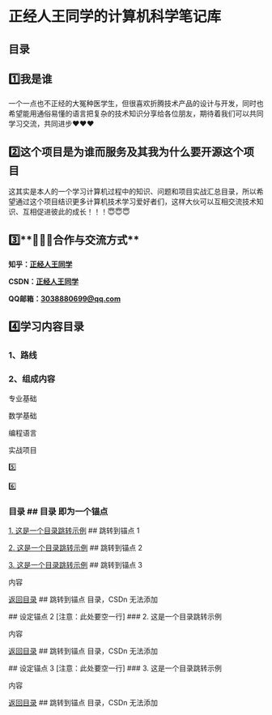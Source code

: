 # **正经人王同学的计算机科学笔记库**

## **目录**

<p id="1"></p>   

## 1️⃣**我是谁**

一个一点也不正经的大冤种医学生，但很喜欢折腾技术产品的设计与开发，同时也希望能用通俗易懂的语言把复杂的技术知识分享给各位朋友，期待着我们可以共同学习交流，共同进步❤️❤️❤️

## 2️⃣**这个项目是为谁而服务及其我为什么要开源这个项目**

这其实是本人的一个学习计算机过程中的知识、问题和项目实战汇总目录，所以希望通过这个项目结识更多计算机技术学习爱好者们，这样大伙可以互相交流技术知识、互相促进彼此的成长！！！😇😇😇

## 3️⃣**📮📮📮合作与交流方式**

**知乎：[正经人王同学](https://www.zhihu.com/people/30-95-6-63)**

**CSDN：[正经人王同学](https://blog.csdn.net/weixin_52887464?spm=1000.2115.3001.5343)**

**QQ邮箱：3038880699@qq.com**



## 4️⃣学习内容目录

### 1、路线



### 2、组成内容

专业基础

数学基础

编程语言

实战项目





5️⃣

6️⃣



### 目录                      ## 目录 即为一个锚点

[1. 这是一个目录跳转示例](#1)   ## 跳转到锚点 1

[2. 这是一个目录跳转示例](#2)   ## 跳转到锚点 2

[3. 这是一个目录跳转示例](#3)   ## 跳转到锚点 3




内容

[返回目录](#目录)              ## 跳转到锚点 目录，CSDn 无法添加

<p id="2"></p>               ## 设定锚点 2
[注意：此处要空一行]
### 2. 这是一个目录跳转示例

内容

[返回目录](#目录)             ## 跳转到锚点 目录，CSDn 无法添加

<p id="3"></p>               ## 设定锚点 3
[注意：此处要空一行]
### 3. 这是一个目录跳转示例

内容

[返回目录](#目录)             ## 跳转到锚点 目录，CSDn 无法添加





